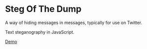 Steg Of The Dump
================

A way of hiding messages in messages, typically for use on Twitter.

Text steganography in JavaScript.

<a href="http://holloway.co.nz/steg">Demo</a>
